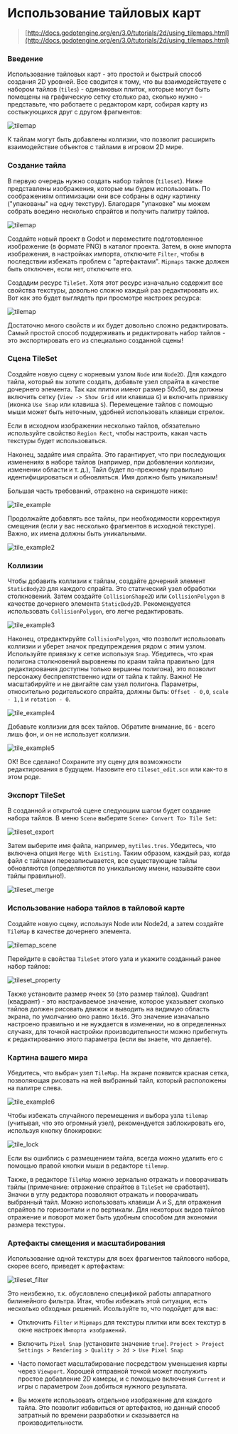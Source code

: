# Использование тайловых карт

> [http://docs.godotengine.org/en/3.0/tutorials/2d/using_tilemaps.html](http://docs.godotengine.org/en/3.0/tutorials/2d/using_tilemaps.html) 

### Введение 

Использование тайловых карт - это простой и быстрый способ создания 2D уровней. Все сводится к тому, что вы взаимодействуете с набором тайлов (`tiles`) - одинаковых плиток, которые могут быть помещены на графическую сетку столько раз, сколько нужно - представьте, что работаете с редактором карт, собирая карту из состыкующихся друг с другом фрагментов:

![tilemap](/godot/tilemap/docs/tilemap.png)

К тайлам могут быть добавлены коллизии, что позволит расширить взаимодействие объектов с тайлами в игровом 2D мире.

### Создание тайла

В первую очередь нужно создать набор тайлов (`tileset`). Ниже представлены изображения, которые мы будем использовать. По соображениям оптимизации они все собраны в одну картинку ("упакованы" на одну текстуру). Благодаря "упаковке" мы можем собрать воедино несколько спрайтов и получить палитру тайлов. 

![tilemap](/godot/tilemap/docs/tileset.png)

Создайте новый проект в Godot и переместите подготовленное изображение (в формате PNG) в каталог проекта. Затем, в окне импорта изображения, в настройках импорта, отключите `Filter`, чтобы в последствии избежать проблем с "артефактами". `Mipmaps` также должен быть отключен, если нет, отключите его.

Создадим ресурс `TileSet`. Хотя этот ресурс изначально содержит все свойства текстуры, довольно сложно каждый раз редактировать их. Вот как это будет выглядеть при просмотре настроек ресурса:

![tilemap](/godot/tilemap/docs/tileset_edit_resource.png)

Достаточно много свойств и их будет довольно сложно редактировать. Самый простой способ поддерживать и редактировать набор тайлов - это экспортировать его из специально созданной сцены!

### Сцена TileSet

Создайте новую сцену с корневым узлом `Node` или `Node2D`. Для каждого тайла, который вы хотите создать, добавьте узел спрайта в качестве дочернего элемента. Так как плитки имеют размер 50x50, вы должны включить сетку (`View -> Show Grid` или клавиша `G`) и включить привязку (иконка `Use Snap` или клавиша `S`). Перемещение тайлов с помощью мыши может быть неточным, удобней использовать клавиши стрелок.

Если в исходном изображении несколько тайлов, обязательно используйте свойство `Region Rect`, чтобы настроить, какая часть текстуры будет использоваться.

Наконец, задайте имя спрайта. Это гарантирует, что при последующих изменениях в наборе тайлов (например, при добавлении коллизии, изменении области и т. д.), Тайл будет по-прежнему правильно идентифицироваться и обновляться. Имя должно быть уникальным!

Большая часть требований, отражено на скриншоте ниже:

![tile_example](/godot/tilemap/docs/tile_example.png)

Продолжайте добавлять все тайлы, при необходимости корректируя смещения (если у вас несколько фрагментов в исходной текстуре). Важно, их имена должны быть уникальными.

![tile_example2](/godot/tilemap/docs/tile_example2.png)

### Коллизии

Чтобы добавить коллизии к тайлам, создайте дочерний элемент `StaticBody2D` для каждого спрайта. Это статический узел обработки столкновений. Затем создайте `CollisionShape2D` или `CollisionPolygon` в качестве дочернего элемента `StaticBody2D`. Рекомендуется использовать `CollisionPolygon`, его легче редактировать.

![tile_example3](/godot/tilemap/docs/tile_example3.png)

Наконец, отредактируйте `CollisionPolygon`, что позволит использовать коллизии и уберет значок предупреждения рядом с этим узлом. Используйте привязку к сетке используя `Snap`. Убедитесь, что края полигона столкновений выровнены по краям тайла правильно (для редактирования доступны только вершины полигона), это позволит персонажу беспрепятственно идти от тайла к тайлу. Важно! Не масштабируйте и не двигайте сам узел полигона. Параметры, относительно родительского спрайта, должны быть: `Offset - 0,0`, `scale - 1,1` и `rotation - 0`.

![tile_example4](/godot/tilemap/docs/tile_example4.png)

Добавьте коллизии для всех тайлов. Обратите внимание, `BG` - всего лишь фон, и он не использует коллизии.

![tile_example5](/godot/tilemap/docs/tile_example5.png)

ОК! Все сделано! Сохраните эту сцену для возможности редактирования в будущем. Назовите его `tileset_edit.scn` или как-то в этом роде.

### Экспорт TileSet

В созданной и открытой сцене следующим шагом будет создание набора тайлов. В меню `Scene` выберите `Scene> Convert To> Tile Set`:

![tileset_export](/godot/tilemap/docs/tileset_export.png)

Затем выберите имя файла, например, `mytiles.tres`. Убедитесь, что включена опция `Merge With Existing`. Таким образом, каждый раз, когда файл с тайлами перезаписывается, все существующие тайлы обновляются (определяются по уникальному имени, называйте свои тайлы правильно!).

![tileset_merge](/godot/tilemap/docs/tileset_merge.png)

### Использование набора тайлов в тайловой карте

Создайте новую сцену, используя Node или Node2d, а затем создайте `TileMap` в качестве дочернего элемента.

![tilemap_scene](/godot/tilemap/docs/tilemap_scene.png)

Перейдите в свойства `TileSet` этого узла и укажите созданный ранее набор тайлов:

![tileset_property](/godot/tilemap/docs/tileset_property.png)

Также установите размер ячеек `50` (это размер тайлов). Quadrant (квадрант) - это настраиваемое значение, которое указывает сколько тайлов должен рисовать движок и выводить на видимую область экрана, по умолчанию оно равно `16х16`. Это значение изначально настроено правильно и не нуждается в изменении, но в определенных случаях, для точной настройки производительности можно прибегнуть к редактированию этого параметра (если вы знаете, что делаете).

### Картина вашего мира

Убедитесь, что выбран узел `TileMap`. На экране появится красная сетка, позволяющая рисовать на ней выбранный тайл, который расположены на палитре слева.

![tile_example6](/godot/tilemap/docs/tile_example6.png)

Чтобы избежать случайного перемещения и выбора узла `tilemap` (учитывая, что это огромный узел), рекомендуется заблокировать его, используя кнопку блокировки:

![tile_lock](/godot/tilemap/docs/tile_lock.png)

Если вы ошиблись с размещением тайла, всегда можно удалить его с помощью правой кнопки мыши в редакторе `tilemap`.

Также, в редакторе `TileMap` можно зеркально отражать и поворачивать тайлы (примечание: отражение спрайтов в `TileSet` не сработает). Значки в углу редактора позволяют отражать и поворачивать выбранный тайл. Можно использовать клавиши A и S, для отражения спрайтов по горизонтали и по вертикали. Для некоторых видов тайлов отражение и поворот может быть удобным способом для экономии размера текстуры.

### Артефакты смещения и масштабирования

Использование одной текстуры для всех фрагментов тайлового набора, скорее всего, приведет к артефактам:

![tileset_filter](/godot/tilemap/docs/tileset_filter.png)

Это неизбежно, т.к. обусловлено спецификой работы аппаратного билинейного фильтра. Итак, чтобы избежать этой ситуации, есть несколько обходных решений. Исользуйте то, что подойдет для вас:

* Отключить `Filter` и `Mipmaps` для текстуры плитки или всех текстур в окне настроек `Импорта изображений`.

* Включить `Pixel Snap` (установите значение `true`). `Project > Project Settings > Rendering > Quality > 2d > Use Pixel Snap`

* Часто помогает масштабирование посредством уменьшения карты через `Viewport`. Хорошей отправной точкой может послужить простое добавление 2D камеры, и с помощью включения `Current` и игры с параметром `Zoom` добиться нужного результата.

* Вы можете использовать отдельное изображение для каждого тайла. Это позволит избавиться от артефактов, но данный способ затратный по времени разработки и сказывается на производительности.
